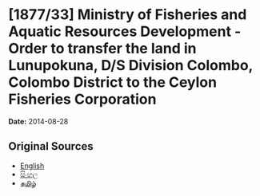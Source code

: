 # [1877/33] Ministry of Fisheries and Aquatic Resources Development - Order to transfer the land in Lunupokuna, D/S Division Colombo, Colombo District to the Ceylon Fisheries Corporation

**Date:** 2014-08-28

## Original Sources

- [English](https://documents.gov.lk/view/extra-gazettes/2014/8/1877-33_E.pdf)
- [සිංහල](https://documents.gov.lk/view/extra-gazettes/2014/8/1877-33_S.pdf)
- [தமிழ்](https://documents.gov.lk/view/extra-gazettes/2014/8/1877-33_T.pdf)
